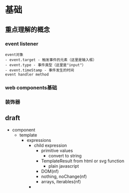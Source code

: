 # 基础

## 重点理解的概念

### event listener
```草稿
event对象
- event.target - 触发事件的元素（这里是输入框）
- event.type - 事件类型（这里是"input"）
- event.timeStamp - 事件发生的时间
event handler method
```




### web components基础

### 装饰器

## draft

- component
	- template
		- expressions
			- child expression
				- primitive values
					- convert to string
				- TemplateResult from html or svg function
					- plain javascript
				-  DOM(nf)
				- nothing, noChange(nf)
				- arrays, iterables(nf)
			- 











